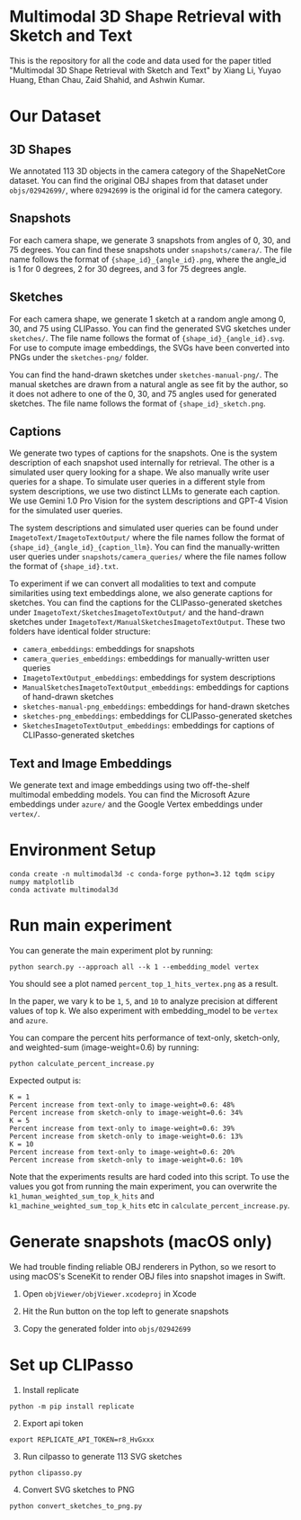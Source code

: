 # Multimodal 3D Shape Retrieval with Sketch and Text

This is the repository for all the code and data used for the paper titled "Multimodal 3D Shape Retrieval with Sketch and Text" by Xiang Li, Yuyao Huang, Ethan Chau, Zaid Shahid, and Ashwin Kumar.

# Our Dataset
## 3D Shapes
We annotated 113 3D objects in the camera category of the ShapeNetCore dataset. You can find the original OBJ shapes from that dataset under `objs/02942699/`, where `02942699` is the original id for the camera category.

## Snapshots
For each camera shape, we generate 3 snapshots from angles of 0, 30, and 75 degrees. You can find these snapshots under `snapshots/camera/`. The file name follows the format of `{shape_id}_{angle_id}.png`, where the angle_id is 1 for 0 degrees, 2 for 30 degrees, and 3 for 75 degrees angle.

## Sketches
For each camera shape, we generate 1 sketch at a random angle among 0, 30, and 75 using CLIPasso. You can find the generated SVG sketches under `sketches/`. The file name follows the format of `{shape_id}_{angle_id}.svg`. For use to compute image embeddings, the SVGs have been converted into PNGs under the `sketches-png/` folder.

You can find the hand-drawn sketches under `sketches-manual-png/`. The manual sketches are drawn from a natural angle as see fit by the author, so it does not adhere to one of the 0, 30, and 75 angles used for generated sketches. The file name follows the format of `{shape_id}_sketch.png`.

## Captions
We generate two types of captions for the snapshots. One is the system description of each snapshot used internally for retrieval. The other is a simulated user query looking for a shape. We also manually write user queries for a shape. To simulate user queries in a different style from system descriptions, we use two distinct LLMs to generate each caption. We use Gemini 1.0 Pro Vision for the system descriptions and GPT-4 Vision for the simulated user queries.

The system descriptions and simulated user queries can be found under `ImagetoText/ImagetoTextOutput/` where the file names follow the format of `{shape_id}_{angle_id}_{caption_llm}`. You can find the manually-written user queries under `snapshots/camera_queries/` where the file names follow the format of `{shape_id}.txt`.

To experiment if we can convert all modalities to text and compute similarities using text embeddings alone, we also generate captions for sketches. You can find the captions for the CLIPasso-generated sketches under `ImagetoText/SketchesImagetoTextOutput/` and the hand-drawn sketches under `ImagetoText/ManualSketchesImagetoTextOutput`. These two folders have identical folder structure:
- `camera_embeddings`: embeddings for snapshots
- `camera_queries_embeddings`: embeddings for manually-written user queries
- `ImagetoTextOutput_embeddings`: embeddings for system descriptions
- `ManualSketchesImagetoTextOutput_embeddings`: embeddings for captions of hand-drawn sketches
- `sketches-manual-png_embeddings`: embeddings for hand-drawn sketches
- `sketches-png_embeddings`: embeddings for CLIPasso-generated sketches
- `SketchesImagetoTextOutput_embeddings`: embeddings for captions of CLIPasso-generated sketches

## Text and Image Embeddings
We generate text and image embeddings using two off-the-shelf multimodal embedding models. You can find the Microsoft Azure embeddings under `azure/` and the Google Vertex embeddings under `vertex/`.

# Environment Setup
```
conda create -n multimodal3d -c conda-forge python=3.12 tqdm scipy numpy matplotlib
conda activate multimodal3d
```

# Run main experiment
You can generate the main experiment plot by running:
```
python search.py --approach all --k 1 --embedding_model vertex
```
You should see a plot named `percent_top_1_hits_vertex.png` as a result.

In the paper, we vary k to be `1`, `5`, and `10` to analyze precision at different values of top k.
We also experiment with embedding_model to be `vertex` and `azure`.

You can compare the percent hits performance of text-only, sketch-only, and weighted-sum (image-weight=0.6) by running:
```
python calculate_percent_increase.py
```
Expected output is:
```
K = 1
Percent increase from text-only to image-weight=0.6: 48%
Percent increase from sketch-only to image-weight=0.6: 34%
K = 5
Percent increase from text-only to image-weight=0.6: 39%
Percent increase from sketch-only to image-weight=0.6: 13%
K = 10
Percent increase from text-only to image-weight=0.6: 20%
Percent increase from sketch-only to image-weight=0.6: 10%
```
Note that the experiments results are hard coded into this script. To use the values you got from running the main experiment, you can
overwrite the `k1_human_weighted_sum_top_k_hits` and `k1_machine_weighted_sum_top_k_hits` etc in `calculate_percent_increase.py`.

# Generate snapshots (macOS only)
We had trouble finding reliable OBJ renderers in Python, so we resort to using macOS's SceneKit to render OBJ files into snapshot images in Swift.

1. Open `objViewer/objViewer.xcodeproj` in Xcode

2. Hit the Run button on the top left to generate snapshots

3. Copy the generated folder into `objs/02942699`

# Set up CLIPasso

1. Install replicate
```
python -m pip install replicate
```

2. Export api token
```
export REPLICATE_API_TOKEN=r8_HvGxxx
```

3. Run cilpasso to generate 113 SVG sketches
```
python clipasso.py
```

4. Convert SVG sketches to PNG
```
python convert_sketches_to_png.py
```
